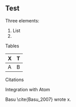 ## Test

Three elements:
1. List
2. 
Tables

| X | T |
|---|---|
|A  | B |

Citations

Integration with Atom

Basu \cite{Basu_2007} wrote x. 